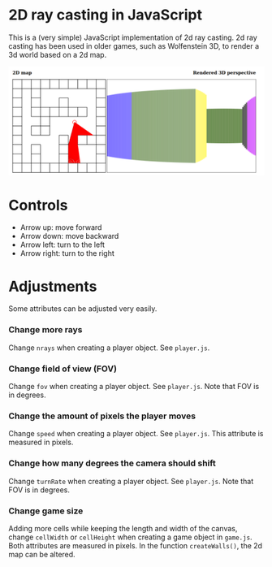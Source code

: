 # 2D ray casting in JavaScript
This is a (very simple) JavaScript implementation of 2d ray casting. 2d ray casting has been used in older games, such as Wolfenstein 3D, to render a 3d world based on a 2d map.

![Picture of implementation](./pictures/screenshot_1.png)

# Controls
- Arrow up: move forward
- Arrow down: move backward
- Arrow left: turn to the left
- Arrow right: turn to the right

# Adjustments
Some attributes can be adjusted very easily. 

### Change more rays
Change ```nrays``` when creating a player object. See ```player.js```.

### Change field of view (FOV)
Change ```fov``` when creating a player object. See ```player.js```. Note that FOV is in degrees.

### Change the amount of pixels the player moves
Change ```speed``` when creating a player object. See ```player.js```. This attribute is measured in pixels.

### Change how many degrees the camera should shift
Change ```turnRate``` when creating a player object. See ```player.js```. Note that FOV is in degrees.

### Change game size
Adding more cells while keeping the length and width of the canvas, change ```cellWidth``` or ```cellHeight``` when creating a game object in ```game.js```. Both attributes are measured in pixels. In the function ```createWalls()```, the 2d map can be altered. 
